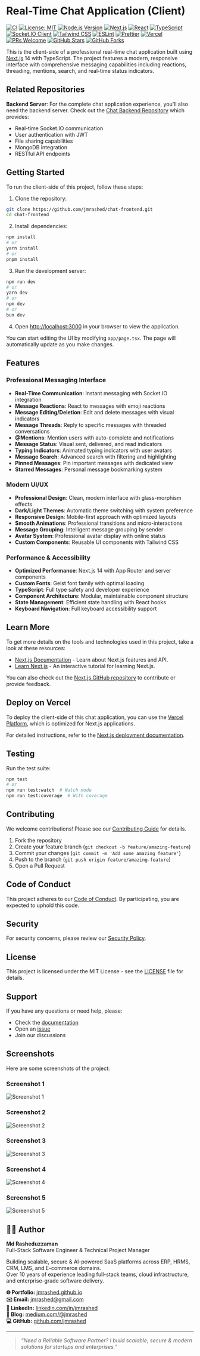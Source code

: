 # Real-Time Chat Application (Client)

[![CI](https://github.com/jmrashed/chat-frontend/actions/workflows/ci.yml/badge.svg)](https://github.com/jmrashed/chat-frontend/actions/workflows/ci.yml)
[![License: MIT](https://img.shields.io/badge/License-MIT-yellow.svg)](https://opensource.org/licenses/MIT)
[![Node.js Version](https://img.shields.io/badge/node-%3E%3D18.0.0-brightgreen)](https://nodejs.org/)
[![Next.js](https://img.shields.io/badge/Next.js-14.2.15-black)](https://nextjs.org/)
[![React](https://img.shields.io/badge/React-18.3.1-blue)](https://reactjs.org/)
[![TypeScript](https://img.shields.io/badge/TypeScript-5.6.2-blue)](https://www.typescriptlang.org/)
[![Socket.IO Client](https://img.shields.io/badge/Socket.IO--Client-4.8.1-green)](https://socket.io/)
[![Tailwind CSS](https://img.shields.io/badge/Tailwind%20CSS-3.4.1-38B2AC)](https://tailwindcss.com/)
[![ESLint](https://img.shields.io/badge/ESLint-8.57.1-4B32C3)](https://eslint.org/)
[![Prettier](https://img.shields.io/badge/Prettier-3.3.3-F7B93E)](https://prettier.io/)
[![Vercel](https://img.shields.io/badge/Deploy-Vercel-black)](https://vercel.com/)
[![PRs Welcome](https://img.shields.io/badge/PRs-welcome-brightgreen.svg)](http://makeapullrequest.com)
[![GitHub Stars](https://img.shields.io/github/stars/jmrashed/chat-frontend?style=social)](https://github.com/jmrashed/chat-frontend/stargazers)
[![GitHub Forks](https://img.shields.io/github/forks/jmrashed/chat-frontend?style=social)](https://github.com/jmrashed/chat-frontend/network/members)

This is the client-side of a professional real-time chat application built using [Next.js](https://nextjs.org) 14 with TypeScript. The project features a modern, responsive interface with comprehensive messaging capabilities including reactions, threading, mentions, search, and real-time status indicators.

## Related Repositories

**Backend Server**: For the complete chat application experience, you'll also need the backend server. Check out the [Chat Backend Repository](https://github.com/jmrashed/chat-backend) which provides:
- Real-time Socket.IO communication
- User authentication with JWT
- File sharing capabilities
- MongoDB integration
- RESTful API endpoints

## Getting Started

To run the client-side of this project, follow these steps:

1. Clone the repository:

```bash
git clone https://github.com/jmrashed/chat-frontend.git
cd chat-frontend
```

2. Install dependencies:

```bash
npm install
# or
yarn install
# or
pnpm install
```

3. Run the development server:

```bash
npm run dev
# or
yarn dev
# or
npm dev
# or
bun dev
```

4. Open [http://localhost:3000](http://localhost:3000) in your browser to view the application.

You can start editing the UI by modifying `app/page.tsx`. The page will automatically update as you make changes.

## Features

### Professional Messaging Interface
- **Real-Time Communication**: Instant messaging with Socket.IO integration
- **Message Reactions**: React to messages with emoji reactions
- **Message Editing/Deletion**: Edit and delete messages with visual indicators
- **Message Threads**: Reply to specific messages with threaded conversations
- **@Mentions**: Mention users with auto-complete and notifications
- **Message Status**: Visual sent, delivered, and read indicators
- **Typing Indicators**: Animated typing indicators with user avatars
- **Message Search**: Advanced search with filtering and highlighting
- **Pinned Messages**: Pin important messages with dedicated view
- **Starred Messages**: Personal message bookmarking system

### Modern UI/UX
- **Professional Design**: Clean, modern interface with glass-morphism effects
- **Dark/Light Themes**: Automatic theme switching with system preference
- **Responsive Design**: Mobile-first approach with optimized layouts
- **Smooth Animations**: Professional transitions and micro-interactions
- **Message Grouping**: Intelligent message grouping by sender
- **Avatar System**: Professional avatar display with online status
- **Custom Components**: Reusable UI components with Tailwind CSS

### Performance & Accessibility
- **Optimized Performance**: Next.js 14 with App Router and server components
- **Custom Fonts**: Geist font family with optimal loading
- **TypeScript**: Full type safety and developer experience
- **Component Architecture**: Modular, maintainable component structure
- **State Management**: Efficient state handling with React hooks
- **Keyboard Navigation**: Full keyboard accessibility support

## Learn More

To get more details on the tools and technologies used in this project, take a look at these resources:

- [Next.js Documentation](https://nextjs.org/docs) - Learn about Next.js features and API.
- [Learn Next.js](https://nextjs.org/learn) - An interactive tutorial for learning Next.js.

You can also check out the [Next.js GitHub repository](https://github.com/vercel/next.js) to contribute or provide feedback.

## Deploy on Vercel

To deploy the client-side of this chat application, you can use the [Vercel Platform](https://vercel.com/new?utm_medium=default-template&filter=next.js&utm_source=create-next-app&utm_campaign=create-next-app-readme), which is optimized for Next.js applications.

For detailed instructions, refer to the [Next.js deployment documentation](https://nextjs.org/docs/app/building-your-application/deploying).

## Testing

Run the test suite:

```bash
npm test
# or
npm run test:watch  # Watch mode
npm run test:coverage  # With coverage
```

## Contributing

We welcome contributions! Please see our [Contributing Guide](CONTRIBUTING.md) for details.

1. Fork the repository
2. Create your feature branch (`git checkout -b feature/amazing-feature`)
3. Commit your changes (`git commit -m 'Add some amazing feature'`)
4. Push to the branch (`git push origin feature/amazing-feature`)
5. Open a Pull Request

## Code of Conduct

This project adheres to our [Code of Conduct](CODE_OF_CONDUCT.md). By participating, you are expected to uphold this code.

## Security

For security concerns, please review our [Security Policy](SECURITY.md).

## License

This project is licensed under the MIT License - see the [LICENSE](LICENSE) file for details.

## Support

If you have any questions or need help, please:
- Check the [documentation](docs/)
- Open an [issue](https://github.com/jmrashed/chat-frontend/issues)
- Join our discussions
 


 ## Screenshots

Here are some screenshots of the project:

### Screenshot 1
![Screenshot 1](docs/1.png)

### Screenshot 2
![Screenshot 2](docs/2.png)

### Screenshot 3
![Screenshot 3](docs/3.png)

### Screenshot 4
![Screenshot 4](docs/4.png)

### Screenshot 5
![Screenshot 5](docs/5.png)



## 👨‍💻 Author

**Md Rasheduzzaman**  
Full-Stack Software Engineer & Technical Project Manager  

Building scalable, secure & AI-powered SaaS platforms across ERP, HRMS, CRM, LMS, and E-commerce domains.  
Over 10 years of experience leading full-stack teams, cloud infrastructure, and enterprise-grade software delivery.

**🌐 Portfolio:** [jmrashed.github.io](https://jmrashed.github.io/)  
**✉️ Email:** [jmrashed@gmail.com](mailto:jmrashed@gmail.com)  
**💼 LinkedIn:** [linkedin.com/in/jmrashed](https://www.linkedin.com/in/jmrashed/)  
**📝 Blog:** [medium.com/@jmrashed](https://medium.com/@jmrashed)  
**💻 GitHub:** [github.com/jmrashed](https://github.com/jmrashed)

---

> *“Need a Reliable Software Partner? I build scalable, secure & modern solutions for startups and enterprises.”*